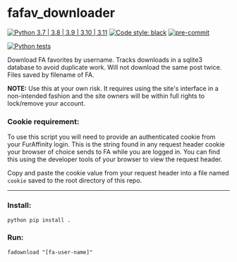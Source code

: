 # fafav_downloader

[![Python 3.7 | 3.8 | 3.9 | 3.10 | 3.11](https://img.shields.io/badge/Python-3.7%20%7C%203.8%20%7C%203.9%20%7C%203.10%20%7C%203.11-blue)](https://www.python.org/downloads)
[![Code style: black](https://img.shields.io/badge/code%20style-black-000000.svg)](https://github.com/psf/black)
[![pre-commit](https://img.shields.io/badge/pre--commit-enabled-brightgreen?logo=pre-commit&logoColor=white)](https://github.com/pre-commit/pre-commit)

[![Python tests](https://github.com/Preocts/fafav_downloader/actions/workflows/python-tests.yml/badge.svg?branch=main)](https://github.com/Preocts/fafav_downloader/actions/workflows/python-tests.yml)

Download FA favorites by username. Tracks downloads in a sqlite3 database to
avoid duplicate work. Will not download the same post twice. Files saved by
filename of FA.

**NOTE:** Use this at your own risk. It requires using the site's interface in a
non-intended fashion and the site owners will be within full rights to
lock/remove your account.

### Cookie requirement:

To use this script you will need to provide an authenticated cookie from your
FurAffinity login. This is the string found in any request header cookie your
browser of choice sends to FA while you are logged in.  You can find this using
the developer tools of your browser to view the request header.

Copy and paste the cookie value from your request header into a file named
`cookie` saved to the root directory of this repo.


---

### Install:

```shell
python pip install .
```

### Run:

```shell
fadownload "[fa-user-name]"
```
